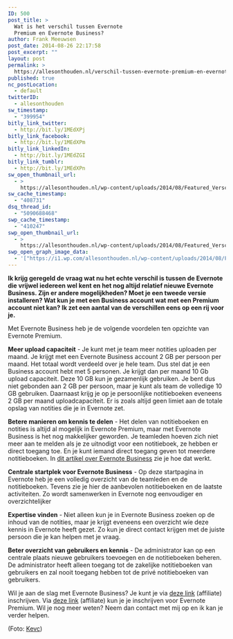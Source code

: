 ```yaml
---
ID: 500
post_title: >
  Wat is het verschil tussen Evernote
  Premium en Evernote Business?
author: Frank Meeuwsen
post_date: 2014-08-26 22:17:58
post_excerpt: ""
layout: post
permalink: >
  https://allesonthouden.nl/verschil-tussen-evernote-premium-en-evernote-business/
published: true
nc_postLocation:
  - default
twitterID:
  - allesonthouden
sw_timestamp:
  - "399954"
bitly_link_twitter:
  - http://bit.ly/1MEdXPj
bitly_link_facebook:
  - http://bit.ly/1MEdXPm
bitly_link_linkedIn:
  - http://bit.ly/1MEdZGI
bitly_link_tumblr:
  - http://bit.ly/1MEdXPn
sw_open_thumbnail_url:
  - >
    https://allesonthouden.nl/wp-content/uploads/2014/08/Featured_VerschilPremiumBusiness.jpg
sw_cache_timestamp:
  - "408731"
dsq_thread_id:
  - "5090688468"
swp_cache_timestamp:
  - "410247"
swp_open_thumbnail_url:
  - >
    https://allesonthouden.nl/wp-content/uploads/2014/08/Featured_VerschilPremiumBusiness.jpg
swp_open_graph_image_data:
  - '["https://i1.wp.com/allesonthouden.nl/wp-content/uploads/2014/08/Featured_VerschilPremiumBusiness.jpg?fit=800%2C400&ssl=1",800,400,false]'
---
```

<strong>Ik krijg geregeld de vraag wat nu het echte verschil is tussen de Evernote die vrijwel iedereen wel kent en het nog altijd relatief nieuwe Evernote Business. Zijn er andere mogelijkheden? Moet je een tweede versie installeren? Wat kun je met een Business account wat met een Premium account niet kan? Ik zet een aantal van de verschillen eens op een rij voor je.</strong>

<!--more-->

Met Evernote Business heb je de volgende voordelen ten opzichte van Evernote Premium.

<strong>Meer upload capaciteit</strong> - Je kunt met je team meer notities uploaden per maand. Je krijgt met een Evernote Business account 2 GB per persoon per maand. Het totaal wordt verdeeld over je hele team. Dus stel dat je een Business account hebt met 5 personen. Je krijgt dan per maand 10 Gb upload capaciteit. Deze 10 GB kun je gezamenlijk gebruiken. Je bent dus niet gebonden aan 2 GB per persoon, maar je kunt als team de volledige 10 GB gebruiken. Daarnaast krijg je op je persoonlijke notitieboeken eveneens 2 GB per maand uploadcapaciteit. Er is zoals altijd geen limiet aan de totale opslag van notities die je in Evernote zet.

<strong>Betere manieren om kennis te delen</strong> - Het delen van notitieboeken en notities is altijd al mogelijk in Evernote Premium, maar met Evernote Business is het nog makkelijker geworden. Je teamleden hoeven zich niet meer aan te melden als je ze uitnodigt voor een notitieboek, ze hebben er direct toegang toe. En je kunt iemand direct toegang geven tot meerdere notitieboeken. In <a href="http://allesonthouden.nl/de-3-elementen-van-evernote-business/">dit artikel over Evernote Business</a> zie je hoe dat werkt.

<strong>Centrale startplek voor Evernote Business</strong> - Op deze startpagina in Evernote heb je een volledig overzicht van de teamleden en de notitieboeken. Tevens zie je hier de aanbevolen notitieboeken en de laatste activiteiten. Zo wordt samenwerken in Evernote nog eenvoudiger en overzichtelijker

<strong>Expertise vinden</strong> - Niet alleen kun je in Evernote Business zoeken op de inhoud van de notities, maar je krijgt eveneens een overzicht wíe deze kennis in Evernote heeft gezet. Zo kun je direct contact krijgen met de juiste persoon die je kan helpen met je vraag.

<strong>Beter overzicht van gebruikers en kennis</strong> - De administrator kan op een centrale plaats nieuwe gebruikers toevoegen en de notitieboeken beheren. De administrator heeft alleen toegang tot de zakelijke notitieboeken van gebruikers en zal nooit toegang hebben tot de privé notitieboeken van gebruikers.

Wil je aan de slag met Evernote Business? Je kunt je via <a href="http://allesonthouden.nl/go/evernotebusiness/">deze link</a> (affiliate) inschrijven. Via <a href="http://allesonthouden.nl/go/evernotepremium/">deze link</a> (affiliate) kun je je inschrijven voor Evernote Premium. Wil je nog meer weten? Neem dan contact met mij op en ik kan je verder helpen.

(Foto: <a href="http://kevc.tumblr.com/post/89211952069">Kevc</a>)